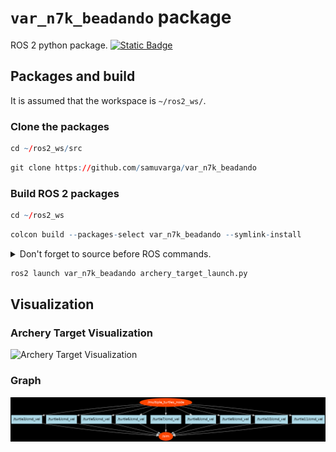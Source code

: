 # `var_n7k_beadando` package
ROS 2 python package.  [![Static Badge](https://img.shields.io/badge/ROS_2-Humble-34aec5)](https://docs.ros.org/en/humble/)
## Packages and build

It is assumed that the workspace is `~/ros2_ws/`.

### Clone the packages
``` r
cd ~/ros2_ws/src
```
``` r
git clone https://github.com/samuvarga/var_n7k_beadando
```

### Build ROS 2 packages
``` r
cd ~/ros2_ws
```
``` r
colcon build --packages-select var_n7k_beadando --symlink-install
```

<details>
<summary> Don't forget to source before ROS commands.</summary>

``` bash
source ~/ros2_ws/install/setup.bash
```
</details>

``` r
ros2 launch var_n7k_beadando archery_target_launch.py
```
## Visualization

### Archery Target Visualization

![Archery Target Visualization](img/ezgif.com-optimize.gif)

### Graph

![Graph](img/graph.png)